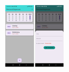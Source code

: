 <img src="https://github.com/kartikpachori/PersonalExpensesApp/blob/main/assests/images/Pick1.jpg" width="18%" height="35%">
<img src="https://github.com/kartikpachori/PersonalExpensesApp/blob/main/assests/images/Pick2.jpg" width="18%" height="35%">
